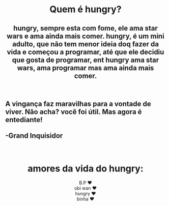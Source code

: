 <div align="center"> <h1> <strong>Quem é hungry?</strong> </h1> </div>
<h2 align="center">hungry, sempre esta com fome, ele ama star wars e ama ainda mais comer. hungry, é um mini adulto, que não tem menor ideia doq fazer da vida e começou a programar, até que ele decidiu que gosta de programar, ent hungry ama star wars, ama programar mas ama ainda mais comer.</h3><br>
<div><h2>A vingança faz maravilhas para a vontade de viver. Não acha? você foi útil. Mas agora é entediante!<br><br>-Grand Inquisidor</h2></div><br>
<div align="center"><h1><strong>amores da vida do hungry:</strong></h1></div>
<div align="center">
B.P          <span color="red" eight="10px" widht="10px">❤</span><br>
obi wan      <span color="red" eight="10px" widht="10px">❤</span><br>
hungry       <span color="red" eight="10px" widht="10px">❤</span><br>
binha        <span color="red" eight="10px" widht="10px">❤</span>
<div>
